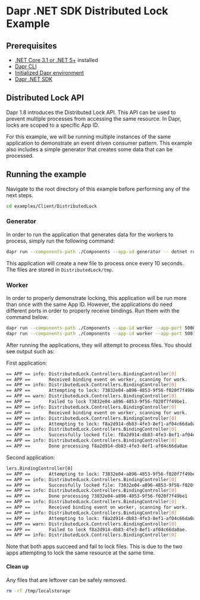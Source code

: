 ﻿# Dapr .NET SDK Distributed Lock Example

## Prerequisites

- [.NET Core 3.1 or .NET 5+](https://dotnet.microsoft.com/download) installed
- [Dapr CLI](https://docs.dapr.io/getting-started/install-dapr-cli/)
- [Initialized Dapr environment](https://docs.dapr.io/getting-started/install-dapr-selfhost/)
- [Dapr .NET SDK](https://docs.dapr.io/developing-applications/sdks/dotnet/)

## Distributed Lock API
Dapr 1.8 introduces the Distributed Lock API. This API can be used to prevent multiple processes from accessing the same resource. In Dapr, locks are scoped to a specific App ID.

For this example, we will be running multiple instances of the same application to demonstrate an event driven consumer pattern. This example also includes a simple generator that creates some data that can be processed.

## Running the example

Navigate to the root directory of this example before performing any of the next steps.

```bash
cd examples/Client/DistributedLock
```

### Generator
In order to run the application that generates data for the workers to process, simply run the following command:

```bash
dapr run --components-path ./Components --app-id generator -- dotnet run
```

This application will create a new file to process once every 10 seconds. The files are stored in `DistributedLock/tmp`.

### Worker
In order to properly demonstrate locking, this application will be run more than once with the same App ID. However, the applications do need different ports in order to properly receive bindings. Run them with the command below:

```bash
dapr run --components-path ./Components --app-id worker --app-port 5000 -- dotnet run
dapr run --components-path ./Components --app-id worker --app-port 5001 -- dotnet run
```

After running the applications, they will attempt to process files. You should see output such as:

First application:
```bash
== APP == info: DistributedLock.Controllers.BindingController[0]
== APP ==       Received binding event on worker, scanning for work.
== APP == info: DistributedLock.Controllers.BindingController[0]
== APP ==       Attempting to lock: 73832e04-a896-4853-9f56-f020f7f49be1
== APP == warn: DistributedLock.Controllers.BindingController[0]
== APP ==       Failed to lock 73832e04-a896-4853-9f56-f020f7f49be1.
== APP == info: DistributedLock.Controllers.BindingController[0]
== APP ==       Received binding event on worker, scanning for work.
== APP == info: DistributedLock.Controllers.BindingController[0]
== APP ==       Attempting to lock: f8a2d914-db83-4fe3-8ef1-af04c66da0ae
== APP == info: DistributedLock.Controllers.BindingController[0]
== APP ==       Successfully locked file: f8a2d914-db83-4fe3-8ef1-af04c66da0ae
== APP == info: DistributedLock.Controllers.BindingController[0]
== APP ==       Done processing f8a2d914-db83-4fe3-8ef1-af04c66da0ae
```

Second application:
```bash
lers.BindingController[0]
== APP ==       Attempting to lock: 73832e04-a896-4853-9f56-f020f7f49be1
== APP == info: DistributedLock.Controllers.BindingController[0]
== APP ==       Successfully locked file: 73832e04-a896-4853-9f56-f020f7f49be1
== APP == info: DistributedLock.Controllers.BindingController[0]
== APP ==       Done processing 73832e04-a896-4853-9f56-f020f7f49be1
== APP == info: DistributedLock.Controllers.BindingController[0]
== APP ==       Received binding event on worker, scanning for work.
== APP == info: DistributedLock.Controllers.BindingController[0]
== APP ==       Attempting to lock: f8a2d914-db83-4fe3-8ef1-af04c66da0ae
== APP == warn: DistributedLock.Controllers.BindingController[0]
== APP ==       Failed to lock f8a2d914-db83-4fe3-8ef1-af04c66da0ae.
== APP == info: DistributedLock.Controllers.BindingController[0]
```

Note that both apps succeed and fail to lock files. This is due to the two apps attempting to lock the same resource at the same time.

#### Clean up
Any files that are leftover can be safely removed.

```bash
rm -rf /tmp/localstorage
```